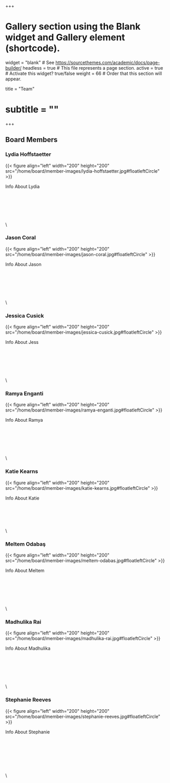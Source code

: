 +++
# Gallery section using the Blank widget and Gallery element (shortcode).
widget = "blank"  # See https://sourcethemes.com/academic/docs/page-builder/
headless = true  # This file represents a page section.
active = true  # Activate this widget? true/false
weight = 66  # Order that this section will appear.

title = "Team"
# subtitle = ""
+++

## Board Members

### Lydia Hoffstaetter

{{< figure align="left" width="200" height="200" src="/home/board/member-images/lydia-hoffstaetter.jpg#floatleftCircle"  >}}

Info About Lydia \
  \
  \
  \
  \
  \
  \
  \  
### Jason Coral
{{<  figure align="left" width="200" height="200" src="/home/board/member-images/jason-coral.jpg#floatleftCircle"  >}}

Info About Jason \
  \
  \
  \
  \
  \
  \
  \
### Jessica Cusick
{{< figure align="left" width="200" height="200" src="/home/board/member-images/jessica-cusick.jpg#floatleftCircle" >}}

Info About Jess \
  \
  \
  \
  \
  \
  \
  \
### Ramya Enganti
{{< figure align="left" width="200" height="200" src="/home/board/member-images/ramya-enganti.jpg#floatleftCircle" >}}

Info About Ramya \
  \
  \
  \
  \
  \
  \
  \
### Katie Kearns
{{< figure align="left" width="200" height="200" src="/home/board/member-images/katie-kearns.jpg#floatleftCircle" >}}

Info About Katie \
  \
  \
  \
  \
  \
  \
### Meltem Odabaş
{{< figure align="left" width="200" height="200" src="/home/board/member-images/meltem-odabas.jpg#floatleftCircle"  >}}

Info About Meltem \
  \
  \
  \
  \
  \
  \
  \
### Madhulika Rai
{{< figure align="left" width="200" height="200" src="/home/board/member-images/madhulika-rai.jpg#floatleftCircle" >}}

Info About Madhulika \
  \
  \
  \
  \
  \
  \
  \
### Stephanie Reeves
{{< figure align="left" width="200" height="200" src="/home/board/member-images/stephanie-reeves.jpg#floatleftCircle" >}}

Info About Stephanie \
  \
  \
  \
  \
  \
  \
  \
  \
